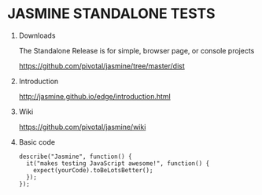 # JASMINE STANDALONE TESTS

1. Downloads

    The Standalone Release is for simple, browser page, or console projects

    https://github.com/pivotal/jasmine/tree/master/dist

2. Introduction

    http://jasmine.github.io/edge/introduction.html

3. Wiki

    https://github.com/pivotal/jasmine/wiki

4. Basic code

    ```
    describe("Jasmine", function() {
      it("makes testing JavaScript awesome!", function() {
        expect(yourCode).toBeLotsBetter();
      });
    });
    ```
